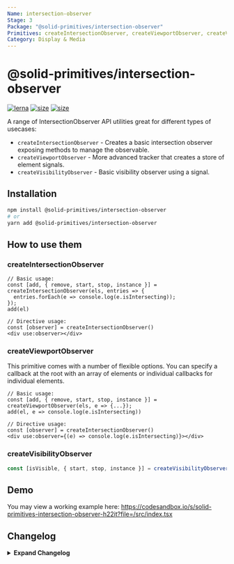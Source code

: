 ```yaml
---
Name: intersection-observer
Stage: 3
Package: "@solid-primitives/intersection-observer"
Primitives: createIntersectionObserver, createViewportObserver, createVisibilityObserver
Category: Display & Media
---
```


# @solid-primitives/intersection-observer

[![lerna](https://img.shields.io/badge/maintained%20with-lerna-cc00ff.svg?style=for-the-badge)](https://lerna.js.org/)
[![size](https://img.shields.io/bundlephobia/minzip/@solid-primitives/intersection-observer?style=for-the-badge)](https://bundlephobia.com/package/@solid-primitives/intersection-observer)
[![size](https://img.shields.io/npm/v/@solid-primitives/intersection-observer?style=for-the-badge)](https://www.npmjs.com/package/@solid-primitives/intersection-observer)

A range of IntersectionObserver API utilities great for different types of usecases:

- `createIntersectionObserver` - Creates a basic intersection observer exposing methods to manage the observable.
- `createViewportObserver` - More advanced tracker that creates a store of element signals.
- `createVisibilityObserver` - Basic visibility observer using a signal.

## Installation

```bash
npm install @solid-primitives/intersection-observer
# or
yarn add @solid-primitives/intersection-observer
```

## How to use them

### createIntersectionObserver

```tsx
// Basic usage:
const [add, { remove, start, stop, instance }] = createIntersectionObserver(els, entries => {
  entries.forEach(e => console.log(e.isIntersecting));
});
add(el)

// Directive usage:
const [observer] = createIntersectionObserver()
<div use:observer></div>
```

### createViewportObserver

This primitive comes with a number of flexible options. You can specify a callback at the root with an array of elements or individual callbacks for individual elements.

```tsx
// Basic usage:
const [add, { remove, start, stop, instance }] = createViewportObserver(els, e => {...});
add(el, e => console.log(e.isIntersecting))

// Directive usage:
const [observer] = createIntersectionObserver()
<div use:observer={(e) => console.log(e.isIntersecting)}></div>
```

### createVisibilityObserver

```ts
const [isVisible, { start, stop, instance }] = createVisibilityObserver(() => el, { once: true });
```

## Demo

You may view a working example here: https://codesandbox.io/s/solid-primitives-intersection-observer-h22it?file=/src/index.tsx

## Changelog

<details>
<summary><b>Expand Changelog</b></summary>

0.0.108

Committing first version of primitive.

1.0.0

Minor improvements to structure.

1.1.0

Major improvements to types and breaking changes of the interface.

1.1.1

Minor type adjustments.

1.1.2

Released with CJS support.

1.1.4

Patch CJS support.

</details>
